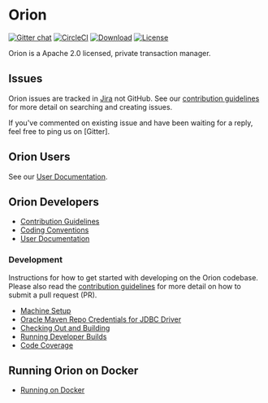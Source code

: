 # Orion

[![Gitter chat](https://badges.gitter.im/PegaSysEng/orion.png)](https://gitter.im/PegaSysEng/orion)
[![CircleCI](https://circleci.com/gh/PegaSysEng/orion.svg?style=svg&circle-token=5f92fd966a971e60e57f53f2257fe5dda0fcf52c)](https://circleci.com/gh/PegaSysEng/orion)
[![Download](https://api.bintray.com/packages/consensys/binaries/orion/images/download.svg)](https://bintray.com/consensys/binaries/orion/_latestVersion)
[![License](https://img.shields.io/badge/License-Apache%202.0-blue.svg)](https://github.com/PegasysEng/pantheon/blob/master/LICENSE)

Orion is a Apache 2.0 licensed, private transaction manager.

## Issues 

Orion issues are tracked in [Jira](https://pegasys1.atlassian.net/secure/Dashboard.jspa?selectPageId=10116) not GitHub. 
See our [contribution guidelines](CONTRIBUTING.md) for more detail on searching and creating issues. 

If you've commented on existing issue and have been waiting for a reply, feel free to ping us on [Gitter].  

## Orion Users 

See our [User Documentation]. 

## Orion Developers

* [Contribution Guidelines](CONTRIBUTING.md)
* [Coding Conventions](CODING-CONVENTIONS.md)
* [User Documentation]

### Development
Instructions for how to get started with developing on the Orion codebase. Please also read the 
[contribution guidelines](CONTRIBUTING.md) for more detail on how to submit a pull request (PR).

* [Machine Setup](docs/development/machine_setup.md)
* [Oracle Maven Repo Credentials for JDBC Driver](docs/development/oracle_jdbc.md)
* [Checking Out and Building](docs/development/building.md)
* [Running Developer Builds](documentation/development/running_developer_builds.md)
* [Code Coverage](docs/development/code-coverage.md)

## Running Orion on Docker

* [Running on Docker](docs/development/docker.md)

[User Documentation]: https://docs.orion.pegasys.tech/en/stable/